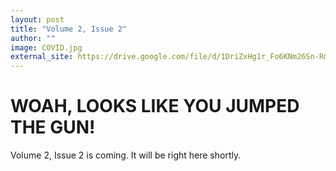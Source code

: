 ```yaml
---
layout: post
title: "Volume 2, Issue 2"
author: ""
image: COVID.jpg
external_site: https://drive.google.com/file/d/1DriZxHg1r_Fo6KNm26Sn-Rm6ufFR81G5/view?usp=sharing
---
```


# WOAH, LOOKS LIKE YOU JUMPED THE GUN!

Volume 2, Issue 2 is coming. It will be right here shortly.
